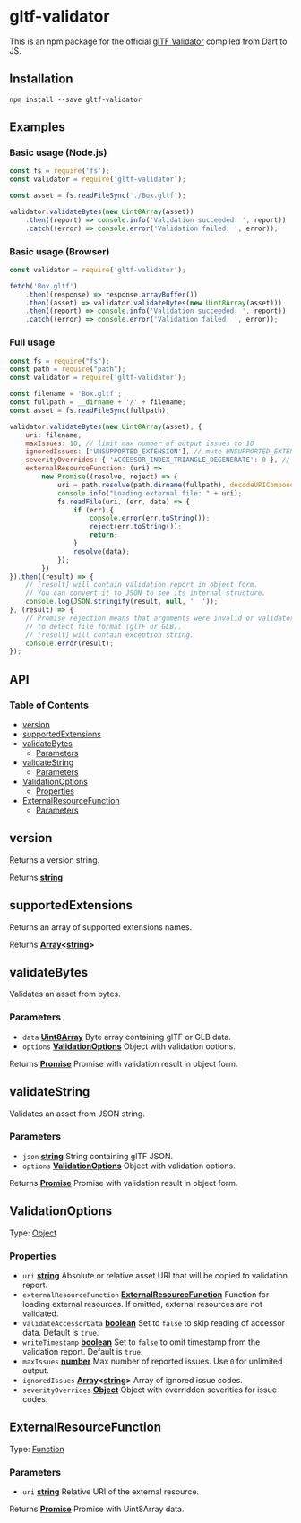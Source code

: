 # gltf-validator

This is an npm package for the official [glTF Validator](https://github.com/KhronosGroup/glTF-Validator/) compiled from Dart to JS.

## Installation

```
npm install --save gltf-validator
```

## Examples

### Basic usage (Node.js)

```javascript
const fs = require('fs');
const validator = require('gltf-validator');

const asset = fs.readFileSync('./Box.gltf');

validator.validateBytes(new Uint8Array(asset))
    .then((report) => console.info('Validation succeeded: ', report))
    .catch((error) => console.error('Validation failed: ', error));
```

### Basic usage (Browser)

```javascript
const validator = require('gltf-validator');

fetch('Box.gltf')
    .then((response) => response.arrayBuffer())
    .then((asset) => validator.validateBytes(new Uint8Array(asset)))
    .then((report) => console.info('Validation succeeded: ', report))
    .catch((error) => console.error('Validation failed: ', error));
```

### Full usage

```javascript
const fs = require("fs");
const path = require("path");
const validator = require('gltf-validator');

const filename = 'Box.gltf';
const fullpath = __dirname + '/' + filename;
const asset = fs.readFileSync(fullpath);

validator.validateBytes(new Uint8Array(asset), {
    uri: filename,
    maxIssues: 10, // limit max number of output issues to 10
    ignoredIssues: ['UNSUPPORTED_EXTENSION'], // mute UNSUPPORTED_EXTENSION issue
    severityOverrides: { 'ACCESSOR_INDEX_TRIANGLE_DEGENERATE': 0 }, // treat degenerate triangles as errors
    externalResourceFunction: (uri) =>
        new Promise((resolve, reject) => {
            uri = path.resolve(path.dirname(fullpath), decodeURIComponent(uri));
            console.info("Loading external file: " + uri);
            fs.readFile(uri, (err, data) => {
                if (err) {
                    console.error(err.toString());
                    reject(err.toString());
                    return;
                }
                resolve(data);
            });
        })
}).then((result) => {
    // [result] will contain validation report in object form.
    // You can convert it to JSON to see its internal structure. 
    console.log(JSON.stringify(result, null, '  '));
}, (result) => {
    // Promise rejection means that arguments were invalid or validator was unable 
    // to detect file format (glTF or GLB). 
    // [result] will contain exception string.
    console.error(result);
});
```

## API

<!--- API BEGIN --->

<!-- Generated by documentation.js. Update this documentation by updating the source code. -->

### Table of Contents

-   [version][1]
-   [supportedExtensions][2]
-   [validateBytes][3]
    -   [Parameters][4]
-   [validateString][5]
    -   [Parameters][6]
-   [ValidationOptions][7]
    -   [Properties][8]
-   [ExternalResourceFunction][9]
    -   [Parameters][10]

## version

Returns a version string.

Returns **[string][11]** 

## supportedExtensions

Returns an array of supported extensions names.

Returns **[Array][12]&lt;[string][11]>** 

## validateBytes

Validates an asset from bytes.

### Parameters

-   `data` **[Uint8Array][13]** Byte array containing glTF or GLB data.
-   `options` **[ValidationOptions][14]** Object with validation options.

Returns **[Promise][15]** Promise with validation result in object form.

## validateString

Validates an asset from JSON string.

### Parameters

-   `json` **[string][11]** String containing glTF JSON.
-   `options` **[ValidationOptions][14]** Object with validation options.

Returns **[Promise][15]** Promise with validation result in object form.

## ValidationOptions

Type: [Object][16]

### Properties

-   `uri` **[string][11]** Absolute or relative asset URI that will be copied to validation report.
-   `externalResourceFunction` **[ExternalResourceFunction][17]** Function for loading external resources. If omitted, external resources are not validated.
-   `validateAccessorData` **[boolean][18]** Set to `false` to skip reading of accessor data. Default is `true`.
-   `writeTimestamp` **[boolean][18]** Set to `false` to omit timestamp from the validation report. Default is `true`.
-   `maxIssues` **[number][19]** Max number of reported issues. Use `0` for unlimited output.
-   `ignoredIssues` **[Array][12]&lt;[string][11]>** Array of ignored issue codes.
-   `severityOverrides` **[Object][16]** Object with overridden severities for issue codes.

## ExternalResourceFunction

Type: [Function][20]

### Parameters

-   `uri` **[string][11]** Relative URI of the external resource.

Returns **[Promise][15]** Promise with Uint8Array data.

[1]: #version

[2]: #supportedextensions

[3]: #validatebytes

[4]: #parameters

[5]: #validatestring

[6]: #parameters-1

[7]: #validationoptions

[8]: #properties

[9]: #externalresourcefunction

[10]: #parameters-2

[11]: https://developer.mozilla.org/docs/Web/JavaScript/Reference/Global_Objects/String

[12]: https://developer.mozilla.org/docs/Web/JavaScript/Reference/Global_Objects/Array

[13]: https://developer.mozilla.org/docs/Web/JavaScript/Reference/Global_Objects/Uint8Array

[14]: #validationoptions

[15]: https://developer.mozilla.org/docs/Web/JavaScript/Reference/Global_Objects/Promise

[16]: https://developer.mozilla.org/docs/Web/JavaScript/Reference/Global_Objects/Object

[17]: #externalresourcefunction

[18]: https://developer.mozilla.org/docs/Web/JavaScript/Reference/Global_Objects/Boolean

[19]: https://developer.mozilla.org/docs/Web/JavaScript/Reference/Global_Objects/Number

[20]: https://developer.mozilla.org/docs/Web/JavaScript/Reference/Statements/function
<!--- API END --->
